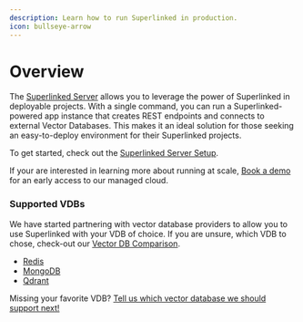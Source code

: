 ```yaml
---
description: Learn how to run Superlinked in production.
icon: bullseye-arrow
---
```


# Overview

The [Superlinked Server](https://pypi.org/project/superlinked-server/) allows you to leverage the power of Superlinked in deployable projects. With a single command, you can run a Superlinked-powered app instance that creates REST endpoints and connects to external Vector Databases. This makes it an ideal solution for those seeking an easy-to-deploy environment for their Superlinked projects.

To get started, check out the [Superlinked Server Setup](setup/index.md).

If your are interested in learning more about running at scale, [Book a demo](https://links.superlinked.com/sl-docs-readme-form) for an early access to our managed cloud.

### Supported VDBs

We have started partnering with vector database providers to allow you to use Superlinked with your VDB of choice. If you are unsure, which VDB to chose, check-out our [Vector DB Comparison](https://superlinked.com/vector-db-comparison/).

- [Redis](vdbs/redis.md)
- [MongoDB](vdbs/mongodb.md)
- [Qdrant](vdbs/qdrant.md)

Missing your favorite VDB? [Tell us which vector database we should support next!](https://github.com/superlinked/superlinked/discussions/41)